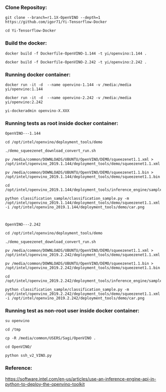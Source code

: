 ### Clone Repositoy:

 ```
git clone --branch=r1.1X-OpenVINO --depth=1 https://github.com/igor71/Yi-Tensorflow-Docker 

cd Yi-Tensorflow-Docker

```

### Build the docker:

 ```
docker build -f Dockerfile-OpenVINO-1.144 -t yi/openvino:1.144 .

docker build -f Dockerfile-OpenVINO-2.242 -t yi/openvino:2.242 .

 ```
 ### Running docker container:
 
 ```
 docker run -it -d  --name openvino-1.144 -v /media:/media yi/openvino:1.144
 
 docker run -it -d  --name openvino-2.242 -v /media:/media yi/openvino:2.242
 
 yi-dockeradmin openvino-X.XXX
 
 ```
 
 ### Running tests as root inside docker container:
 
 ```
 OpenVINO---1.144
 
 cd /opt/intel/openvino/deployment_tools/demo

./demo_squeezenet_download_convert_run.sh

pv /media/common/DOWNLOADS/UBUNTU/OpenVINO/DEMO/squeezenet1.1.xml > /opt/intel/openvino_2019.1.144/deployment_tools/demo/squeezenet1.1.xml

pv /media/common/DOWNLOADS/UBUNTU/OpenVINO/DEMO/squeezenet1.1.bin > /opt/intel/openvino_2019.1.144/deployment_tools/demo/squeezenet1.1.bin

cd /opt/intel/openvino_2019.1.144/deployment_tools/inference_engine/samples/python_samples

python classification_sample/classification_sample.py -m /opt/intel/openvino_2019.1.144/deployment_tools/demo/squeezenet1.1.xml -i /opt/intel/openvino_2019.1.144/deployment_tools/demo/car.png



OpenVINO---2.242
 
 cd /opt/intel/openvino/deployment_tools/demo

./demo_squeezenet_download_convert_run.sh

pv /media/common/DOWNLOADS/UBUNTU/OpenVINO/DEMO/squeezenet1.1.xml > /opt/intel/openvino_2019.2.242/deployment_tools/demo/squeezenet1.1.xml

pv /media/common/DOWNLOADS/UBUNTU/OpenVINO/DEMO/squeezenet1.1.bin > /opt/intel/openvino_2019.2.242/deployment_tools/demo/squeezenet1.1.bin

cd /opt/intel/openvino_2019.2.242/deployment_tools/inference_engine/samples/python_samples

python classification_sample/classification_sample.py -m /opt/intel/openvino_2019.2.242/deployment_tools/demo/squeezenet1.1.xml -i /opt/intel/openvino_2019.2.242/deployment_tools/demo/car.png

```

### Running test as non-root user inside docker container:

```
su openvino

cd /tmp

cp -R /media/common/USERS/Sagi/OpenVINO .

cd OpenVINO/

python ssh_v2_VINO.py

```

### Reference:

https://software.intel.com/en-us/articles/use-an-inference-engine-api-in-python-to-deploy-the-openvino-toolkit


 
